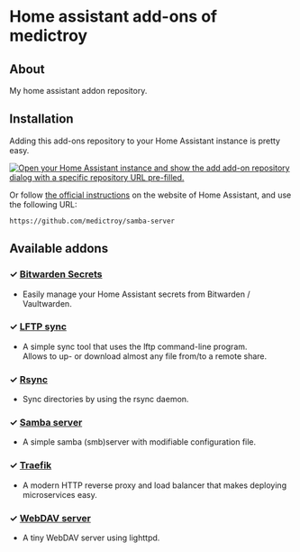 # Home assistant add-ons of medictroy

## About

My home assistant addon repository.

## Installation

Adding this add-ons repository to your Home Assistant instance is pretty easy.  

[![Open your Home Assistant instance and show the add add-on repository dialog with a specific repository URL pre-filled.](https://my.home-assistant.io/badges/supervisor_add_addon_repository.svg)](https://github.com/medictroy/samba-server.git)

Or follow [the official instructions][instructions] on the website of Home Assistant, and use the following URL:

```
https://github.com/medictroy/samba-server
```

## Available addons

[//]: # "ADDONLIST_START"

### &#10003; [Bitwarden Secrets](bitwarden-secrets/)

- Easily manage your Home Assistant secrets from Bitwarden / Vaultwarden.

### &#10003; [LFTP sync](lftp/)

- A simple sync tool that uses the lftp command-line program.  
  Allows to up- or download almost any file from/to a remote share.

### &#10003; [Rsync](rsync/)

- Sync directories by using the rsync daemon.

### &#10003; [Samba server](samba/)

- A simple samba (smb)server with modifiable configuration file.

### &#10003; [Traefik](traefik/)

- A  modern HTTP reverse proxy and load balancer that makes deploying microservices easy.

### &#10003; [WebDAV server](webdav/)

- A tiny WebDAV server using lighttpd.

[//]: # "ADDONLIST_END"

[instructions]: https://home-assistant.io/hassio/installing_third_party_addons
